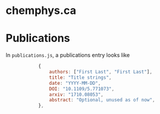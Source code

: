 # chemphys.ca

# Publications

In `publications.js`, a publications entry looks like

```js
            {
                authors: ["First Last", "First Last"],
                title: "Title strings",
                date: "YYYY-MM-DD",
                DOI: "10.1109/5.771073",
                arxiv: "1710.08053",
                abstract: "Optional, unused as of now",
            },
```

